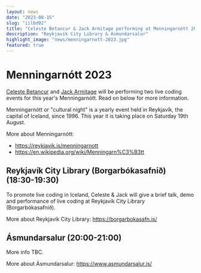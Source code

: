 ```yaml
---
layout: news
date: "2023-08-15"
slug: "iilbd02"
title: "Celeste Betancur & Jack Armitage performing at Menningarnótt 2023"
description: "Reykjavík City Library & Ásmundarsalur"
highlight_image: "news/menningarnott-2023.jpg"
featured: true
---
```


<script>
import CaptionedImage from "../../components/Images/CaptionedImage.svelte"
</script>

<CaptionedImage
src="news/menningarnott-2023.jpg"
alt=""
caption=""/>

# Menningarnótt 2023

[Celeste Betancur](https://iil.is/openlab/59) and [Jack Armitage](https://iil.is/people#jack-armitage) will be performing two live coding events for this year's Menningarnótt. Read on below for more information.

Menningarnótt or "cultural night" is a yearly event held in Reykjavík, the capital of Iceland, since 1996. This year it is taking place on Saturday 19th August.

More about Menningarnótt: 
- https://reykjavik.is/menningarnott
- https://en.wikipedia.org/wiki/Menningarn%C3%B3tt

## Reykjavík City Library (Borgarbókasafnið) (18:30-19:30)

To promote live coding in Iceland, Celeste & Jack will give a brief talk, demo and performance of live coding at Reykjavík City Library (Borgarbókasafnið).

More about Reykjavík City Library: https://borgarbokasafn.is/

## Ásmundarsalur (20:00-21:00)

More info TBC.

More about Ásmundarsalur: https://www.asmundarsalur.is/

